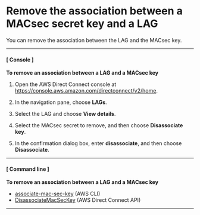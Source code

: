 # Remove the association between a MACsec secret key and a LAG<a name="disassociate-key-lag"></a>

You can remove the association between the LAG and the MACsec key\.

------
#### [ Console ]

**To remove an association between a LAG and a MACsec key**

1. Open the AWS Direct Connect console at [https://console\.aws\.amazon\.com/directconnect/v2/home](https://console.aws.amazon.com/directconnect/v2/home)\.

1. In the navigation pane, choose **LAGs**\.

1. Select the LAG and choose **View details**\.

1. Select the MACsec secret to remove, and then choose **Disassociate key**\.

1. In the confirmation dialog box, enter **disassociate**, and then choose **Disassociate**\.

------
#### [ Command line ]

**To remove an association between a LAG and a MACsec key**
+ [associate\-mac\-sec\-key](https://docs.aws.amazon.com/cli/latest/reference/directconnect/disassociate-mac-sec-key.html) \(AWS CLI\)
+ [DisassociateMacSecKey](https://docs.aws.amazon.com/directconnect/latest/APIReference/API__DisassociateMacSecKey.html) \(AWS Direct Connect API\)

------